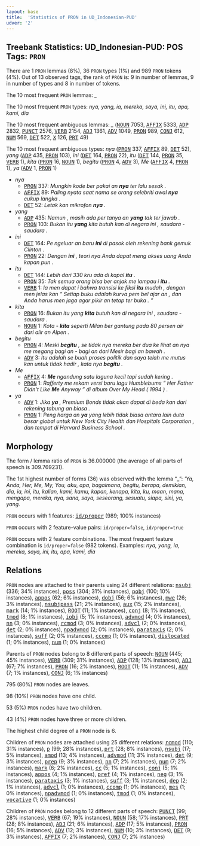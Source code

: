 ```yaml
---
layout: base
title:  'Statistics of PRON in UD_Indonesian-PUD'
udver: '2'
---
```


## Treebank Statistics: UD_Indonesian-PUD: POS Tags: `PRON`

There are 1 `PRON` lemmas (8%), 36 `PRON` types (1%) and 989 `PRON` tokens (4%).
Out of 13 observed tags, the rank of `PRON` is: 9 in number of lemmas, 9 in number of types and 8 in number of tokens.

The 10 most frequent `PRON` lemmas: <em>_</em>

The 10 most frequent `PRON` types:  <em>nya, yang, ia, mereka, saya, ini, itu, apa, kami, dia</em>

The 10 most frequent ambiguous lemmas: <em>_</em> (<tt><a href="id_pud-pos-NOUN.html">NOUN</a></tt> 7053, <tt><a href="id_pud-pos-AFFIX.html">AFFIX</a></tt> 5333, <tt><a href="id_pud-pos-ADP.html">ADP</a></tt> 2832, <tt><a href="id_pud-pos-PUNCT.html">PUNCT</a></tt> 2576, <tt><a href="id_pud-pos-VERB.html">VERB</a></tt> 2154, <tt><a href="id_pud-pos-ADJ.html">ADJ</a></tt> 1361, <tt><a href="id_pud-pos-ADV.html">ADV</a></tt> 1049, <tt><a href="id_pud-pos-PRON.html">PRON</a></tt> 989, <tt><a href="id_pud-pos-CONJ.html">CONJ</a></tt> 612, <tt><a href="id_pud-pos-NUM.html">NUM</a></tt> 569, <tt><a href="id_pud-pos-DET.html">DET</a></tt> 522, <tt><a href="id_pud-pos-X.html">X</a></tt> 126, <tt><a href="id_pud-pos-PRT.html">PRT</a></tt> 49)

The 10 most frequent ambiguous types:  <em>nya</em> (<tt><a href="id_pud-pos-PRON.html">PRON</a></tt> 337, <tt><a href="id_pud-pos-AFFIX.html">AFFIX</a></tt> 89, <tt><a href="id_pud-pos-DET.html">DET</a></tt> 52), <em>yang</em> (<tt><a href="id_pud-pos-ADP.html">ADP</a></tt> 435, <tt><a href="id_pud-pos-PRON.html">PRON</a></tt> 103), <em>ini</em> (<tt><a href="id_pud-pos-DET.html">DET</a></tt> 164, <tt><a href="id_pud-pos-PRON.html">PRON</a></tt> 22), <em>itu</em> (<tt><a href="id_pud-pos-DET.html">DET</a></tt> 144, <tt><a href="id_pud-pos-PRON.html">PRON</a></tt> 35, <tt><a href="id_pud-pos-VERB.html">VERB</a></tt> 1), <em>kita</em> (<tt><a href="id_pud-pos-PRON.html">PRON</a></tt> 16, <tt><a href="id_pud-pos-NOUN.html">NOUN</a></tt> 1), <em>begitu</em> (<tt><a href="id_pud-pos-PRON.html">PRON</a></tt> 4, <tt><a href="id_pud-pos-ADV.html">ADV</a></tt> 3), <em>Me</em> (<tt><a href="id_pud-pos-AFFIX.html">AFFIX</a></tt> 4, <tt><a href="id_pud-pos-PRON.html">PRON</a></tt> 1), <em>ya</em> (<tt><a href="id_pud-pos-ADV.html">ADV</a></tt> 1, <tt><a href="id_pud-pos-PRON.html">PRON</a></tt> 1)


* <em>nya</em>
  * <tt><a href="id_pud-pos-PRON.html">PRON</a></tt> 337: <em>Mungkin kode ber pakai an <b>nya</b> ter lalu sesak .</em>
  * <tt><a href="id_pud-pos-AFFIX.html">AFFIX</a></tt> 89: <em>Paling nyata saat nama se orang selebriti awal <b>nya</b> cukup langka .</em>
  * <tt><a href="id_pud-pos-DET.html">DET</a></tt> 52: <em>Letak kan mikrofon <b>nya</b> .</em>
* <em>yang</em>
  * <tt><a href="id_pud-pos-ADP.html">ADP</a></tt> 435: <em>Namun , masih ada per tanya an <b>yang</b> tak ter jawab .</em>
  * <tt><a href="id_pud-pos-PRON.html">PRON</a></tt> 103: <em>Bukan itu <b>yang</b> kita butuh kan di negara ini , saudara - saudara .</em>
* <em>ini</em>
  * <tt><a href="id_pud-pos-DET.html">DET</a></tt> 164: <em>Pe ngeluar an baru <b>ini</b> di pasok oleh rekening bank gemuk Clinton .</em>
  * <tt><a href="id_pud-pos-PRON.html">PRON</a></tt> 22: <em>Dengan <b>ini</b> , teori nya Anda dapat meng akses uang Anda kapan pun .</em>
* <em>itu</em>
  * <tt><a href="id_pud-pos-DET.html">DET</a></tt> 144: <em>Lebih dari 330 kru ada di kapal <b>itu</b> .</em>
  * <tt><a href="id_pud-pos-PRON.html">PRON</a></tt> 35: <em>Tak semua orang bisa ber anjak me lampau i <b>itu</b> .</em>
  * <tt><a href="id_pud-pos-VERB.html">VERB</a></tt> 1: <em>Ia men dapat i bahwa transisi ke fiksi <b>itu</b> mudah , dengan men jelas kan “ Setiap buku adalah kurva pem bel ajar an , dan Anda harus men jaga agar pikir an tetap ter buka . ”</em>
* <em>kita</em>
  * <tt><a href="id_pud-pos-PRON.html">PRON</a></tt> 16: <em>Bukan itu yang <b>kita</b> butuh kan di negara ini , saudara - saudara .</em>
  * <tt><a href="id_pud-pos-NOUN.html">NOUN</a></tt> 1: <em>Kota - <b>kita</b> seperti Milan ber gantung pada 80 persen air dari alir an Alpen .</em>
* <em>begitu</em>
  * <tt><a href="id_pud-pos-PRON.html">PRON</a></tt> 4: <em>Meski <b>begitu</b> , se tidak nya mereka ber dua ke lihat an nya me megang bagi an - bagi an dari Mesir bagi an bawah .</em>
  * <tt><a href="id_pud-pos-ADV.html">ADV</a></tt> 3: <em>Itu adalah se buah proses politik dan saya telah me mutus kan untuk tidak hadir , kata nya <b>begitu</b> .</em>
* <em>Me</em>
  * <tt><a href="id_pud-pos-AFFIX.html">AFFIX</a></tt> 4: <em><b>Me</b> ngandung satu laguna kecil tapi sudah kering .</em>
  * <tt><a href="id_pud-pos-PRON.html">PRON</a></tt> 1: <em>Rafferty me rekam versi baru lagu Humblebums “ Her Father Didn't Like <b>Me</b> Anyway ” di album Over My Head ( 1994 ) .</em>
* <em>ya</em>
  * <tt><a href="id_pud-pos-ADV.html">ADV</a></tt> 1: <em>Jika <b>ya</b> , Premium Bonds tidak akan dapat di beda kan dari rekening tabung an biasa .</em>
  * <tt><a href="id_pud-pos-PRON.html">PRON</a></tt> 1: <em>Peng harga an <b>ya</b> yang lebih tidak biasa antara lain duta besar global untuk New York City Health dan Hospitals Corporation , dan tempat di Harvard Business School .</em>

## Morphology

The form / lemma ratio of `PRON` is 36.000000 (the average of all parts of speech is 309.769231).

The 1st highest number of forms (36) was observed with the lemma “_”: <em>'Ya, Anda, Her, Me, My, You, aku, apa, bagaimana, begitu, berapa, demikian, dia, ia, ini, itu, kalian, kami, kamu, kapan, kenapa, kita, ku, maan, mana, mengapa, mereka, nya, sana, saya, seseorang, sesuatu, siapa, sini, ya, yang</em>.

`PRON` occurs with 1 features: <tt><a href="id_pud-feat-id/proper.html">id/proper</a></tt> (989; 100% instances)

`PRON` occurs with 2 feature-value pairs: `id/proper=false`, `id/proper=true`

`PRON` occurs with 2 feature combinations.
The most frequent feature combination is `id/proper=false` (982 tokens).
Examples: <em>nya, yang, ia, mereka, saya, ini, itu, apa, kami, dia</em>


## Relations

`PRON` nodes are attached to their parents using 24 different relations: <tt><a href="id_pud-dep-nsubj.html">nsubj</a></tt> (336; 34% instances), <tt><a href="id_pud-dep-poss.html">poss</a></tt> (304; 31% instances), <tt><a href="id_pud-dep-pobj.html">pobj</a></tt> (100; 10% instances), <tt><a href="id_pud-dep-appos.html">appos</a></tt> (62; 6% instances), <tt><a href="id_pud-dep-dobj.html">dobj</a></tt> (56; 6% instances), <tt><a href="id_pud-dep-mwe.html">mwe</a></tt> (26; 3% instances), <tt><a href="id_pud-dep-nsubjpass.html">nsubjpass</a></tt> (21; 2% instances), <tt><a href="id_pud-dep-aux.html">aux</a></tt> (15; 2% instances), <tt><a href="id_pud-dep-mark.html">mark</a></tt> (14; 1% instances), <tt><a href="id_pud-dep-ROOT.html">ROOT</a></tt> (11; 1% instances), <tt><a href="id_pud-dep-conj.html">conj</a></tt> (8; 1% instances), <tt><a href="id_pud-dep-tmod.html">tmod</a></tt> (8; 1% instances), <tt><a href="id_pud-dep-iobj.html">iobj</a></tt> (5; 1% instances), <tt><a href="id_pud-dep-advmod.html">advmod</a></tt> (4; 0% instances), <tt><a href="id_pud-dep-nn.html">nn</a></tt> (3; 0% instances), <tt><a href="id_pud-dep-rcmod.html">rcmod</a></tt> (3; 0% instances), <tt><a href="id_pud-dep-advcl.html">advcl</a></tt> (2; 0% instances), <tt><a href="id_pud-dep-det.html">det</a></tt> (2; 0% instances), <tt><a href="id_pud-dep-npadvmod.html">npadvmod</a></tt> (2; 0% instances), <tt><a href="id_pud-dep-parataxis.html">parataxis</a></tt> (2; 0% instances), <tt><a href="id_pud-dep-suff.html">suff</a></tt> (2; 0% instances), <tt><a href="id_pud-dep-ccomp.html">ccomp</a></tt> (1; 0% instances), <tt><a href="id_pud-dep-dislocated.html">dislocated</a></tt> (1; 0% instances), <tt><a href="id_pud-dep-num.html">num</a></tt> (1; 0% instances)

Parents of `PRON` nodes belong to 8 different parts of speech: <tt><a href="id_pud-pos-NOUN.html">NOUN</a></tt> (445; 45% instances), <tt><a href="id_pud-pos-VERB.html">VERB</a></tt> (309; 31% instances), <tt><a href="id_pud-pos-ADP.html">ADP</a></tt> (128; 13% instances), <tt><a href="id_pud-pos-ADJ.html">ADJ</a></tt> (67; 7% instances), <tt><a href="id_pud-pos-PRON.html">PRON</a></tt> (16; 2% instances), <tt><a href="id_pud-dep-ROOT.html">ROOT</a></tt> (11; 1% instances), <tt><a href="id_pud-pos-ADV.html">ADV</a></tt> (7; 1% instances), <tt><a href="id_pud-pos-CONJ.html">CONJ</a></tt> (6; 1% instances)

795 (80%) `PRON` nodes are leaves.

98 (10%) `PRON` nodes have one child.

53 (5%) `PRON` nodes have two children.

43 (4%) `PRON` nodes have three or more children.

The highest child degree of a `PRON` node is 6.

Children of `PRON` nodes are attached using 25 different relations: <tt><a href="id_pud-dep-rcmod.html">rcmod</a></tt> (110; 31% instances), <tt><a href="id_pud-dep-p.html">p</a></tt> (99; 28% instances), <tt><a href="id_pud-dep-prt.html">prt</a></tt> (28; 8% instances), <tt><a href="id_pud-dep-nsubj.html">nsubj</a></tt> (17; 5% instances), <tt><a href="id_pud-dep-amod.html">amod</a></tt> (13; 4% instances), <tt><a href="id_pud-dep-advmod.html">advmod</a></tt> (11; 3% instances), <tt><a href="id_pud-dep-det.html">det</a></tt> (9; 3% instances), <tt><a href="id_pud-dep-prep.html">prep</a></tt> (9; 3% instances), <tt><a href="id_pud-dep-nn.html">nn</a></tt> (7; 2% instances), <tt><a href="id_pud-dep-num.html">num</a></tt> (7; 2% instances), <tt><a href="id_pud-dep-mark.html">mark</a></tt> (6; 2% instances), <tt><a href="id_pud-dep-cc.html">cc</a></tt> (5; 1% instances), <tt><a href="id_pud-dep-conj.html">conj</a></tt> (5; 1% instances), <tt><a href="id_pud-dep-appos.html">appos</a></tt> (4; 1% instances), <tt><a href="id_pud-dep-pref.html">pref</a></tt> (4; 1% instances), <tt><a href="id_pud-dep-neg.html">neg</a></tt> (3; 1% instances), <tt><a href="id_pud-dep-parataxis.html">parataxis</a></tt> (3; 1% instances), <tt><a href="id_pud-dep-suff.html">suff</a></tt> (3; 1% instances), <tt><a href="id_pud-dep-dep.html">dep</a></tt> (2; 1% instances), <tt><a href="id_pud-dep-advcl.html">advcl</a></tt> (1; 0% instances), <tt><a href="id_pud-dep-ccomp.html">ccomp</a></tt> (1; 0% instances), <tt><a href="id_pud-dep-mes.html">mes</a></tt> (1; 0% instances), <tt><a href="id_pud-dep-npadvmod.html">npadvmod</a></tt> (1; 0% instances), <tt><a href="id_pud-dep-tmod.html">tmod</a></tt> (1; 0% instances), <tt><a href="id_pud-dep-vocative.html">vocative</a></tt> (1; 0% instances)

Children of `PRON` nodes belong to 12 different parts of speech: <tt><a href="id_pud-pos-PUNCT.html">PUNCT</a></tt> (99; 28% instances), <tt><a href="id_pud-pos-VERB.html">VERB</a></tt> (67; 19% instances), <tt><a href="id_pud-pos-NOUN.html">NOUN</a></tt> (58; 17% instances), <tt><a href="id_pud-pos-PRT.html">PRT</a></tt> (28; 8% instances), <tt><a href="id_pud-pos-ADJ.html">ADJ</a></tt> (21; 6% instances), <tt><a href="id_pud-pos-ADP.html">ADP</a></tt> (17; 5% instances), <tt><a href="id_pud-pos-PRON.html">PRON</a></tt> (16; 5% instances), <tt><a href="id_pud-pos-ADV.html">ADV</a></tt> (12; 3% instances), <tt><a href="id_pud-pos-NUM.html">NUM</a></tt> (10; 3% instances), <tt><a href="id_pud-pos-DET.html">DET</a></tt> (9; 3% instances), <tt><a href="id_pud-pos-AFFIX.html">AFFIX</a></tt> (7; 2% instances), <tt><a href="id_pud-pos-CONJ.html">CONJ</a></tt> (7; 2% instances)

